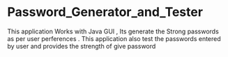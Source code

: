 # Password_Generator_and_Tester
This application Works with Java GUI , Its generate the Strong passwords as per user perferences . This application also test the passwords entered by user and provides the strength of give password
